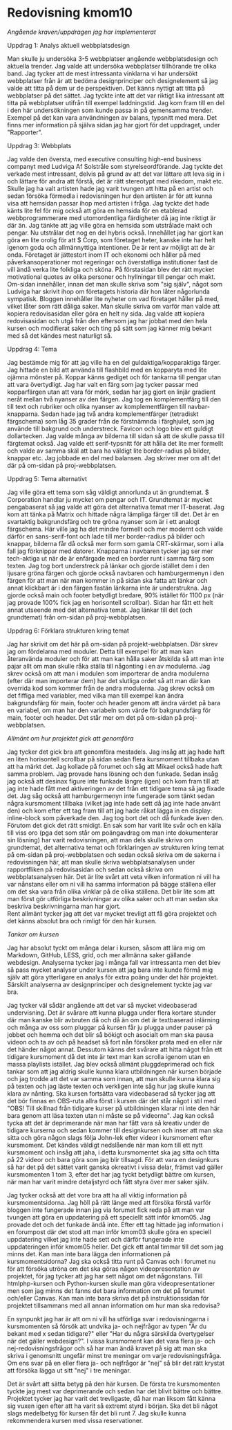 ---
---
Redovisning kmom10
=========================


*Angående kraven/uppdragen jag har implementerat*

Uppdrag 1: Analys aktuell webbplatsdesign

Man skulle ju undersöka 3-5 webbplatser angående webbplatsdesign och aktuella trender. Jag valde att undersöka webbplatser tillhörande tre olika band. Jag tycker att de mest intressanta vinklarna vi har undersökt webbplatser från är att bedöma designprinciper och designelement så jag valde att titta på dem ur de perspektiven. Det känns nyttigt att titta på webbplatser på det sättet. Jag tyckte inte att det var riktigt lika intressant att titta på webbplatser utifrån till exempel laddningstid. Jag kom fram till en del i den här undersökningen som kunde passa in på gemensamma trender. Exempel på det kan vara användningen av balans, typsnitt med mera. Det finns mer information på själva sidan jag har gjort för det uppdraget, under "Rapporter".

Uppdrag 3: Webbplats

Jag valde den översta, med executive consulting high-end business companyt med Ludviga Af Solstråle som styrelseordförande. Jag tyckte det verkade mest intressant, delvis på grund av att det var lättare att leva sig in i och lättare för andra att förstå, det är rätt stereotypt med rikedom, makt etc. Skulle jag ha valt artisten hade jag varit tvungen att hitta på en artist och sedan försöka förmedla i redovisningen hur den artisten är för att kunna visa att hemsidan passar ihop med artisten i fråga. Jag tyckte det hade känts lite fel för mig också att göra en hemsida för en etablerad webbprogrammerare med utomordentliga färdigheter då jag inte riktigt är där än. Jag tänkte att jag ville göra en hemsida som utstrålade makt och pengar. Nu utstrålar det nog en del hybris också. Innehållet jag har gjort kan göra en lite orolig för att $ Corp, som företaget heter, kanske inte har helt igenom goda och allmännyttiga intentioner. De är rent av möjligt att de är onda. Företaget är jättestort inom IT och ekonomi och håller på med påverkansoperationer mot regeringar och överstatliga institutioner fast de vill ändå verka lite folkliga och sköna. På förstasidan blev det rätt mycket motivational quotes av olika personer och hyllningar till pengar och makt. Om-sidan innehåller, innan det man skulle skriva som "sig själv", något som Ludviga har skrivit ihop om företagets historia där hon låter någorlunda sympatisk. Bloggen innehåller lite nyheter om vad företaget håller på med, vilket låter som rätt dåliga saker. Man skulle skriva om varför man valde att kopiera redovisasidan eller göra en helt ny sida. Jag valde att kopiera redovisasidan och utgå från den eftersom jag har jobbat med den hela kursen och modifierat saker och ting på sätt som jag känner mig bekant med så det kändes mest naturligt så.

Uppdrag 4: Tema

Jag bestämde mig för att jag ville ha en del guldaktiga/kopparaktiga färger. Jag hittade en bild att använda till flashbild med en kopparyta med lite ojämna mönster på. Koppar känns gediget och för tankarna till pengar utan att vara övertydligt. Jag har valt en färg som jag tycker passar med kopparfärgen utan att vara för mörk, sedan har jag gjort en linjär gradient neråt mellan två nyanser av den färgen. Jag tog en komplementfärg till den till text och rubriker och olika nyanser av komplementfärgen till navbar-knapparna. Sedan hade jag två andra komplementfärger (tetradiskt färgschema) som låg 35 grader från de förstnämnda i färghjulet, som jag använde till bakgrund och understreck. Favicon och logo blev ett guldigt dollartecken. Jag valde många av bilderna till sidan så att de skulle passa till färgtemat också. Jag valde ett serif-typsnitt för att hålla det lite mer formellt och valde av samma skäl att bara ha väldigt lite border-radius på bilder, knappar etc. Jag jobbade en del med balansen. Jag skriver mer om allt det där på om-sidan på proj-webbplatsen.

Uppdrag 5: Tema alternativt

Jag ville göra ett tema som såg väldigt annorlunda ut än grundtemat. $ Corporation handlar ju mycket om pengar och IT. Grundtemat är mycket pengabaserat så jag valde att göra det alternativa temat mer IT-baserat. Jag kom att tänka på Matrix och hittade några lämpliga färger till det. Det är en svartaktig bakgrundsfärg och tre gröna nyanser som är i ett analogt färgschema. Här ville jag ha det mindre formellt och mer modernt och valde därför en sans-serif-font och lade till mer border-radius på bilder och knappar, bilderna får då också mer form som gamla CRT-skärmar, som i alla fall jag förknippar med datorer. Knapparna i navbaren tycker jag ser mer tech-aktiga ut när de är enfärgade med en border runt i samma färg som texten. Jag tog bort understreck på länkar och gjorde istället dem i den ljusare gröna färgen och gjorde också navbaren och hamburgermenyn i den färgen för att man när man kommer in på sidan ska fatta att länkar och annat klickbart är i den färgen fastän länkarna inte är understrukna. Jag gjorde också main och footer betydligt bredare, 90% istället för 1100 px (när jag provade 100% fick jag en horisontell scrollbar). Sidan har fått ett helt annat utseende med det alternativa temat. Jag länkar till det (och grundtemat) från om-sidan på proj-webbplatsen.

Uppdrag 6: Förklara strukturen kring temat

Jag har skrivit om det här på om-sidan på projekt-webbplatsen. Där skrev jag om fördelarna med moduler. Detta till exempel för att man kan återanvända moduler och för att man kan hålla saker åtskilda så att man inte pajar allt om man skulle råka ställa till någonting i en av modulerna. Jag skrev också om att man i modulen som importerar de andra modulerna (efter där man importerar dem) har det slutliga ordet så att man där kan overrida kod som kommer från de andra modulerna. Jag skrev också om det fiffiga med variabler, med vilka man till exempel kan ändra bakgrundsfärg för main, footer och header genom att ändra värdet på bara en variabel, om man har den variabeln som värde för bakgrundsfärg för main, footer och header. Det står mer om det på om-sidan på proj-webbplatsen.


*Allmänt om hur projektet gick att genomföra*

Jag tycker det gick bra att genomföra mestadels. Jag insåg att jag hade haft en liten horisontell scrollbar på sidan sedan flera kursmoment tillbaka utan att ha märkt det. Jag kollade på forumet och såg att Mikael också hade haft samma problem. Jag provade hans lösning och den funkade. Sedan insåg jag också att desinax figure inte funkade längre (igen) och kom fram till att jag inte hade fått med aktiveringen av det från ett tidigare tema så jag fixade det. Jag såg också att hamburgermenyn inte fungerade som tänkt sedan några kursmoment tillbaka (vilket jag inte hade sett då jag inte hade använt den) och kom efter ett tag fram till att jag hade råkat lägga in en display: inline-block som påverkade den. Jag tog bort det och då funkade även den. Förutom det gick det rätt smidigt. En sak som har varit lite svår och en källa till viss oro (pga det som står om poängavdrag om man inte dokumenterar sin lösning) har varit redovisningen, att man dels skulle skriva om grundtemat, det alternativa temat och förklaringen av strukturen kring temat på om-sidan på proj-webbplatsen och sedan också skriva om de sakerna i redovisningen här, att man skulle skriva webbplatsanalysen under rapportfliken på redovisasidan och sedan också skriva om webbplatsanalysen här. Det är lite svårt att veta vilken information ni vill ha var nånstans eller om ni vill ha samma information på bägge ställena eller om det ska vara från olika vinklar på de olika ställena. Det blir lite som att man först gör utförliga beskrivningar av olika saker och att man sedan ska beskriva beskrivningarna man har gjort.<br>Rent allmänt tycker jag att det var mycket trevligt att få göra projektet och det känns absolut bra och rimligt för den här kursen.

*Tankar om kursen*

Jag har absolut tyckt om många delar i kursen, såsom att lära mig om Markdown, GitHub, LESS, grid, och mer allmänna saker gällande webdesign. Analyserna tycker jag i många fall var intressanta men det blev så pass mycket analyser under kursen att jag bara inte kunde förmå mig själv att göra ytterligare en analys för extra poäng under det här projektet. Särskilt analyserna av designprinciper och designelement tyckte jag var bra.

Jag tycker väl sådär angående att det var så mycket videobaserad undervisning. Det är svårare att kunna plugga under flera kortare stunder där man kanske blir avbruten då och då än om det är textbaserad inlärning och många av oss som pluggar på kursen får ju plugga under pauser på jobbet och hemma och det blir så bökigt och asocialt om man ska pausa videon och ta av och på headset så fort nån försöker prata med en eller när det händer något annat. Dessutom känns det svårare att hitta något från ett tidigare kursmoment då det inte är text man kan scrolla igenom utan en massa playlists istället. Jag blev också allmänt pluggdeprimerad och fick tankar som att jag aldrig skulle kunna klara utbildningen när kursen började och jag trodde att det var samma som innan, att man skulle kunna klara sig på texten och jag läste texten och verkligen inte såg hur jag skulle kunna klara av nånting. Ska kursen fortsätta vara videobaserad så tycker jag att det bör finnas en OBS-ruta allra först i kursen där det står något i stil med "OBS! Till skillnad från tidigare kurser på utbildningen klarar ni inte den här bara genom att läsa texten utan ni måste se på videorna". Jag kan också tycka att det är deprimerande när man har fått vara så kreativ under de tidigare kurserna och sedan kommer till designkursen och inser att man ska sitta och göra någon slags följa John-lek efter videor i kursmoment efter kursmoment. Det kändes väldigt nedslående när man kom till ett nytt kursmoment och insåg att jaha, i detta kursmomentet ska jag sitta och titta på 22 videor och bara göra som jag blir tillsagd. För att vara en designkurs så har det på det sättet varit ganska okreativt i vissa delar, främst vad gäller kursmomenten 1 tom 3, efter det har jag tyckt betydligt bättre om kursen, när man har varit mindre detaljstyrd och fått styra över mer saker själv.

Jag tycker också att det vore bra att ha all viktig information på kursmomentsidorna. Jag höll på rätt länge med att försöka förstå varför bloggen inte fungerade innan jag via forumet fick reda på att man var tvungen att göra en uppdatering på ett speciellt sätt inför kmom05. Jag provade det och det funkade ändå inte. Efter ett tag hittade jag information i en forumpost där det stod att man inför kmom03 skulle göra en speciell uppdatering vilket jag inte hade sett och därför fungerade inte uppdateringen inför kmom05 heller. Det gick ett antal timmar till det som jag minns det. Kan man inte bara lägga den informationen på kursmomentsidorna? Jag ska också titta runt på Canvas och i forumet nu för att försöka utröna om det ska göras någon videopresentation av projektet, för jag tycker att jag har sett något om det någonstans. Till htmlphp-kursen och Python-kursen skulle man göra videopresentationer men som jag minns det fanns det bara information om det på forumet och/eller Canvas. Kan man inte bara skriva det på instruktionssidan för projektet tillsammans med all annan information om hur man ska redovisa?

En synpunkt jag har är att om ni vill ha utförliga svar i redovisningarna i kursmomenten så försök att undvika ja- och nejfrågor av typen "Är du bekant med x sedan tidigare?" eller "Har du några särskilda övertygelser när det gäller webdesign?". I vissa kursmoment kan det vara flera ja- och nej-redovisningsfrågor och så har man ändå kravet på sig att man ska skriva i genomsnitt ungefär minst tre meningar om varje redovisningsfråga. Om ens svar på en eller flera ja- och nejfrågor är "nej" så blir det rätt krystat att försöka lägga ut sitt "nej" i tre meningar.

Det är svårt att sätta betyg på den här kursen. De första tre kursmomenten tyckte jag mest var deprimerande och sedan har det blivit bättre och bättre. Projektet tycker jag har varit det trevligaste, då har man liksom fått känna sig vuxen igen efter att ha varit så extremt styrd i början. Ska det bli något slags medelbetyg för kursen får det bli runt 7. Jag skulle kunna rekommendera kursen med vissa reservationer.
